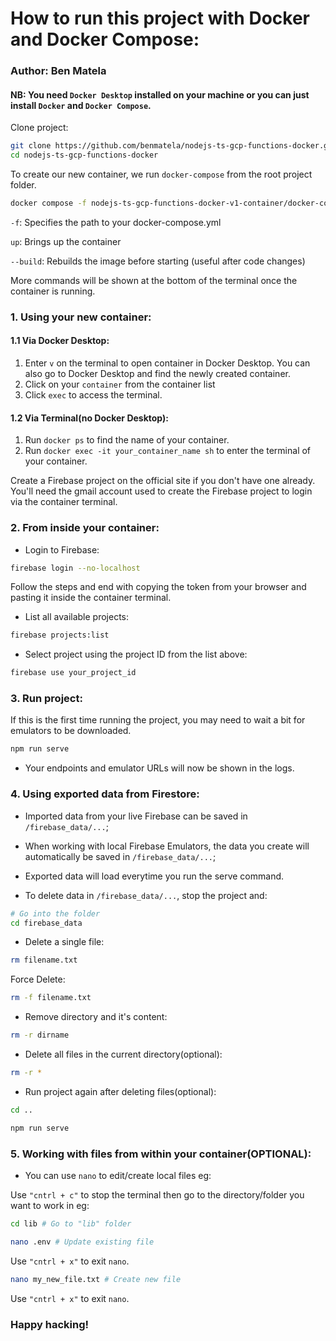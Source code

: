 # How to run this project with Docker and Docker Compose:
### Author: Ben Matela

#### NB: You need `Docker Desktop` installed on your machine or you can just install `Docker` and `Docker Compose`.

Clone project:

```bash
git clone https://github.com/benmatela/nodejs-ts-gcp-functions-docker.git
cd nodejs-ts-gcp-functions-docker
```

To create our new container, we run `docker-compose` from the root project folder.

```bash
docker compose -f nodejs-ts-gcp-functions-docker-v1-container/docker-compose.yml up --build
```

`-f`: Specifies the path to your docker-compose.yml

`up`: Brings up the container

`--build`: Rebuilds the image before starting (useful after code changes)

More commands will be shown at the bottom of the terminal once the container is running.

### 1. Using your new container:

#### 1.1 Via Docker Desktop:

1. Enter `v` on the terminal to open container in Docker Desktop. You can also go to Docker Desktop and find the newly created container.
2. Click on your `container` from the container list
3. Click `exec` to access the terminal.

#### 1.2 Via Terminal(no Docker Desktop):

1. Run `docker ps` to find the name of your container.
2. Run `docker exec -it your_container_name sh` to enter the terminal of your container.

Create a Firebase project on the official site if you don't have one already. 
You'll need the gmail account used to create the Firebase project to login via the container terminal.

### 2. From inside your container:

- Login to Firebase:

``` bash
firebase login --no-localhost
```

Follow the steps and end with copying the token from your browser and pasting it inside the container terminal.

- List all available projects:

``` bash
firebase projects:list
```

- Select project using the project ID from the list above:

``` bash
firebase use your_project_id
```

### 3. Run project: 

If this is the first time running the project, you may need to wait a bit for emulators to be downloaded.

``` bash
npm run serve
```

- Your endpoints and emulator URLs will now be shown in the logs.

### 4. Using exported data from Firestore:

- Imported data from your live Firebase can be saved in `/firebase_data/...`;

- When working with local Firebase Emulators, the data you create will automatically be saved in `/firebase_data/...`;

- Exported data will load everytime you run the serve command.

- To delete data in `/firebase_data/...`, stop the project and:

```sh
# Go into the folder
cd firebase_data
```

* Delete a single file:

```bash
rm filename.txt 
```

Force Delete:

```bash
rm -f filename.txt
```

* Remove directory and it's content:

```bash
rm -r dirname
```

* Delete all files in the current directory(optional):

```sh
rm -r *
```

* Run project again after deleting files(optional):

```sh
cd ..
```

``` bash
npm run serve
```

### 5. Working with files from within your container(OPTIONAL):

- You can use `nano` to edit/create local files eg:

Use `"cntrl + c"` to stop the terminal then go to the directory/folder you want to work in eg:

```bash
cd lib # Go to "lib" folder
```

```bash
nano .env # Update existing file
```

Use `"cntrl + x"` to exit `nano`.

```bash
nano my_new_file.txt # Create new file
```

Use `"cntrl + x"` to exit `nano`.

### Happy hacking!
